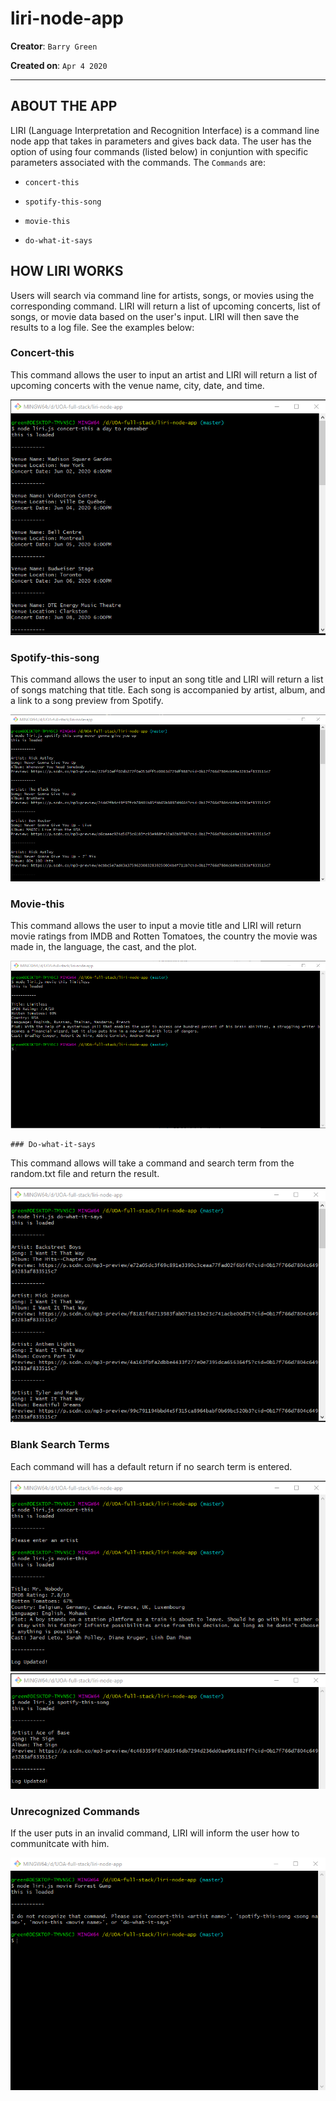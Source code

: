 # liri-node-app
**Creator**: `Barry Green`

**Created on**: `Apr 4 2020`
- - -

## ABOUT THE APP
  LIRI (Language Interpretation and Recognition Interface) is a command line node app that takes in parameters and gives back data. The user has the option of using four commands (listed below) in conjuntion with specific parameters associated with the commands. The  `Commands` are:

   * `concert-this`

   * `spotify-this-song`

   * `movie-this`

   * `do-what-it-says`

   ## HOW LIRI WORKS

   Users will search via command line for artists, songs, or movies using the corresponding command. LIRI will return a list of upcoming concerts, list of songs, or movie data based on the user's input. LIRI will then save the results to a log file. See the examples below:

   ### Concert-this
   This command allows the user to input an artist and LIRI will return a list of upcoming concerts with the venue name, city, date, and time.

   ![Results](/screenshots/concert-this.png)

   ### Spotify-this-song
   This command allows the user to input an song title and LIRI will return a list of songs matching that title. Each song is accompanied by artist, album, and a link to a song preview from Spotify.

   ![Results](/screenshots/spotify-this-song.png)

   ### Movie-this
   This command allows the user to input a movie title and LIRI will return movie ratings from IMDB and Rotten Tomatoes, the country the movie was made in, the language, the cast, and the plot.

   ![Results](/screenshots/movie-this.png)

    ### Do-what-it-says
   This command allows will take a command and search term from the random.txt file and return the result.

   ![Results](/screenshots/doIt.png)

   ### Blank Search Terms
   Each command will has a default return if no search term is entered.

   ![Results](/screenshots/noterm.png)
   ![Results](/screenshots/noterm2.png)

   ### Unrecognized Commands
   If the user puts in an invalid command, LIRI will inform the user how to communitcate with him.

   ![Results](/screenshots/norec.png)

